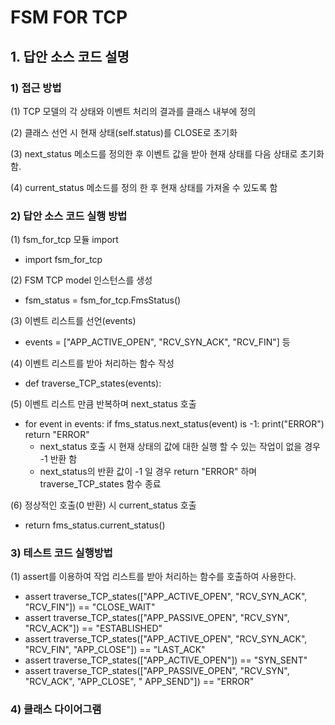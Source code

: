 # FSM FOR TCP
## 1. 답안 소스 코드 설명
### 1) 접근 방법
 (1) TCP 모델의 각 상태와 이벤트 처리의 결과를 클래스 내부에 정의
 
 (2) 클래스 선언 시 현재 상태(self.status)를 CLOSE로 초기화
 
 (3) next_status 메소드를 정의한 후 이벤트 값을 받아 현재 상태를 다음 상태로 초기화 함.
 
 (4) current_status 메소드를 정의 한 후 현재 상태를 가져올 수 있도록 함
 
### 2) 답안 소스 코드 실행 방법
 (1) fsm_for_tcp 모듈 import 
   - import fsm_for_tcp
   
 (2) FSM TCP model 인스턴스를 생성
   - fsm_status = fsm_for_tcp.FmsStatus()
   
 (3) 이벤트 리스트를 선언(events)
   - events = ["APP_ACTIVE_OPEN", "RCV_SYN_ACK", "RCV_FIN"] 등
   
 (4) 이벤트 리스트를 받아 처리하는 함수 작성
   - def traverse_TCP_states(events):
   
 (5) 이벤트 리스트 만큼 반복하며 next_status 호출
   - for event in events:
        if fms_status.next_status(event) is -1:
            print("ERROR")
            return "ERROR"
     - next_status 호출 시 현재 상태의 값에 대한 실행 할 수 있는 작업이 없을 경우 -1 반환 함
     - next_status의 반환 값이 -1 일 경우 return "ERROR" 하며 traverse_TCP_states 함수 종료
   
 (6) 정상적인 호출(0 반환) 시 current_status 호출
   - return fms_status.current_status() 
   
### 3) 테스트 코드 실행방법 
 (1) assert를 이용하여 작업 리스트를 받아 처리하는 함수를 호출하여 사용한다.
 
   - assert traverse_TCP_states(["APP_ACTIVE_OPEN", "RCV_SYN_ACK", "RCV_FIN"]) == "CLOSE_WAIT"
   - assert traverse_TCP_states(["APP_PASSIVE_OPEN", "RCV_SYN", "RCV_ACK"]) == "ESTABLISHED"
   - assert traverse_TCP_states(["APP_ACTIVE_OPEN", "RCV_SYN_ACK", "RCV_FIN", "APP_CLOSE"]) == "LAST_ACK"
   - assert traverse_TCP_states(["APP_ACTIVE_OPEN"]) == "SYN_SENT"
   - assert traverse_TCP_states(["APP_PASSIVE_OPEN", "RCV_SYN", "RCV_ACK", "APP_CLOSE", " APP_SEND"]) == "ERROR"
   
### 4) 클래스 다이어그램

